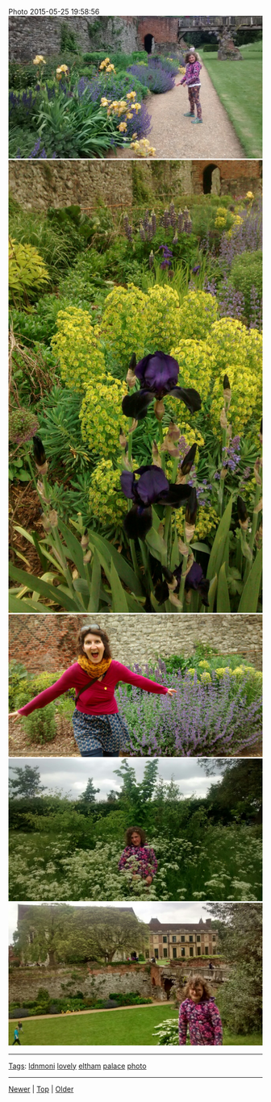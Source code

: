 <!--
title: Photo 2015-05-25 19
date: 2020-06-28T14:56:50.739Z
tags: ldnmoni, lovely, eltham, palace, photo
-->









Photo 2015-05-25 19:58:56
![](119874340407-0.jpg)
![](119874340407-1.jpg)
![](119874340407-2.jpg)
![](119874340407-3.jpg)
![](119874340407-4.jpg)

<!--BOTTOM-POST-NAVIGATION-->
---

[Tags](tags.md): [ldnmoni](tag-ldnmoni.md) [lovely](tag-lovely.md) [eltham](tag-eltham.md) [palace](tag-palace.md) [photo](tag-photo.md)

---

[Newer](119873794807.md) | [Top](index.md) | [Older](121360873332.md)